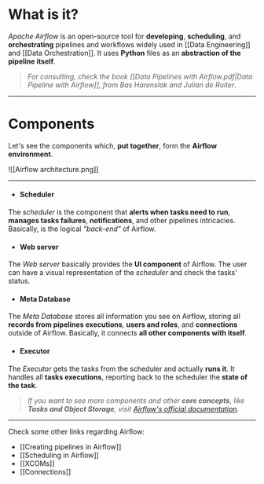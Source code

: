 # What is it?

*Apache Airflow* is an open-source tool for **developing**, **scheduling**, and **orchestrating** pipelines and workflows widely used in [[Data Engineering]] and [[Data Orchestration]]. It uses **Python** files as an **abstraction of  the pipeline itself**.
> *For consulting, check the book [[Data Pipelines with Airflow.pdf|Data Pipeline with Airflow]], from Bas Harenslak and Julian de Ruiter*.
___
# Components
Let's see the components which, **put together**, form the **Airflow environment**.

![[Airflow architecture.png]]
___
- #### Scheduler
The *scheduler* is the component that **alerts when tasks need to run**, **manages tasks failures**, **notifications**, and other pipelines intricacies. Basically, is the logical *"back-end"* of Airflow.

- #### Web server
The *Web server* basically provides the **UI component** of Airflow. The user can have a visual representation of the *scheduler* and check the tasks' status.

- #### Meta Database
The *Meta Database* stores all information you see on Airflow, storing all **records from pipelines executions**, **users and roles**, and **connections** outside of Airflow. Basically, it connects **all other components with itself**.

- #### Executor
The *Executor* gets the tasks from the scheduler and actually **runs it**. It handles all **tasks executions**, reporting back to the scheduler the **state of the task**.

> *If you want to see more components and other **core concepts**, like **Tasks and Object Storage**, visit [Airflow's official documentation](https://airflow.apache.org/docs/apache-airflow/stable/core-concepts/index.html).*
___

Check some other links regarding Airflow:

- [[Creating pipelines in Airflow]]
- [[Scheduling in Airflow]]
- [[XCOMs]]
- [[Connections]]